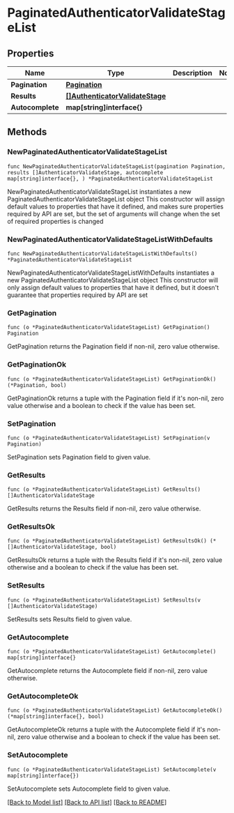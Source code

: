# PaginatedAuthenticatorValidateStageList

## Properties

Name | Type | Description | Notes
------------ | ------------- | ------------- | -------------
**Pagination** | [**Pagination**](Pagination.md) |  | 
**Results** | [**[]AuthenticatorValidateStage**](AuthenticatorValidateStage.md) |  | 
**Autocomplete** | **map[string]interface{}** |  | 

## Methods

### NewPaginatedAuthenticatorValidateStageList

`func NewPaginatedAuthenticatorValidateStageList(pagination Pagination, results []AuthenticatorValidateStage, autocomplete map[string]interface{}, ) *PaginatedAuthenticatorValidateStageList`

NewPaginatedAuthenticatorValidateStageList instantiates a new PaginatedAuthenticatorValidateStageList object
This constructor will assign default values to properties that have it defined,
and makes sure properties required by API are set, but the set of arguments
will change when the set of required properties is changed

### NewPaginatedAuthenticatorValidateStageListWithDefaults

`func NewPaginatedAuthenticatorValidateStageListWithDefaults() *PaginatedAuthenticatorValidateStageList`

NewPaginatedAuthenticatorValidateStageListWithDefaults instantiates a new PaginatedAuthenticatorValidateStageList object
This constructor will only assign default values to properties that have it defined,
but it doesn't guarantee that properties required by API are set

### GetPagination

`func (o *PaginatedAuthenticatorValidateStageList) GetPagination() Pagination`

GetPagination returns the Pagination field if non-nil, zero value otherwise.

### GetPaginationOk

`func (o *PaginatedAuthenticatorValidateStageList) GetPaginationOk() (*Pagination, bool)`

GetPaginationOk returns a tuple with the Pagination field if it's non-nil, zero value otherwise
and a boolean to check if the value has been set.

### SetPagination

`func (o *PaginatedAuthenticatorValidateStageList) SetPagination(v Pagination)`

SetPagination sets Pagination field to given value.


### GetResults

`func (o *PaginatedAuthenticatorValidateStageList) GetResults() []AuthenticatorValidateStage`

GetResults returns the Results field if non-nil, zero value otherwise.

### GetResultsOk

`func (o *PaginatedAuthenticatorValidateStageList) GetResultsOk() (*[]AuthenticatorValidateStage, bool)`

GetResultsOk returns a tuple with the Results field if it's non-nil, zero value otherwise
and a boolean to check if the value has been set.

### SetResults

`func (o *PaginatedAuthenticatorValidateStageList) SetResults(v []AuthenticatorValidateStage)`

SetResults sets Results field to given value.


### GetAutocomplete

`func (o *PaginatedAuthenticatorValidateStageList) GetAutocomplete() map[string]interface{}`

GetAutocomplete returns the Autocomplete field if non-nil, zero value otherwise.

### GetAutocompleteOk

`func (o *PaginatedAuthenticatorValidateStageList) GetAutocompleteOk() (*map[string]interface{}, bool)`

GetAutocompleteOk returns a tuple with the Autocomplete field if it's non-nil, zero value otherwise
and a boolean to check if the value has been set.

### SetAutocomplete

`func (o *PaginatedAuthenticatorValidateStageList) SetAutocomplete(v map[string]interface{})`

SetAutocomplete sets Autocomplete field to given value.



[[Back to Model list]](../README.md#documentation-for-models) [[Back to API list]](../README.md#documentation-for-api-endpoints) [[Back to README]](../README.md)


